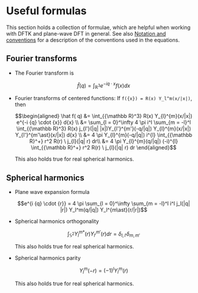 # Useful formulas

This section holds a collection of formulae, which are helpful
when working with DFTK and plane-wave DFT in general.
See also [Notation and conventions](@ref) for a description
of the conventions used in the equations.

## Fourier transforms
- The Fourier transform is
  ```math
  \widehat{f}(q) = \int_{{\mathbb R}^{3}} e^{-i q \cdot x} f(x) dx
  ```
- Fourier transforms of centered functions: If ``f({x}) = R(x) Y_l^m(x/|x|)``, then
  ```math
  \begin{aligned}
    \hat f( q)
    &= \int_{{\mathbb R}^3} R(x) Y_{l}^{m}(x/|x|) e^{-i {q} \cdot {x}} d{x} \\
    &= \sum_{l = 0}^\infty 4 \pi i^l
    \sum_{m = -l}^l \int_{{\mathbb R}^3}
    R(x) j_{l'}(|q| |x|)Y_{l'}^{m'}(-q/|q|) Y_{l}^{m}(x/|x|)
     Y_{l'}^{m'\ast}(x/|x|)
    d{x} \\
    &= 4 \pi Y_{l}^{m}(-q/|q|) i^{l}
    \int_{{\mathbb R}^+} r^2 R(r) \ j_{l}(|q| r) dr\\
    &= 4 \pi Y_{l}^{m}(q/|q|) (-i)^{l}
    \int_{{\mathbb R}^+} r^2 R(r) \ j_{l}(|q| r) dr
   \end{aligned}
  ```
  This also holds true for real spherical harmonics.

## Spherical harmonics
- Plane wave expansion formula
  ```math
  e^{i {q} \cdot {r}} =
       4 \pi \sum_{l = 0}^\infty \sum_{m = -l}^l
       i^l j_l(|q| |r|) Y_l^m(q/|q|) Y_l^{m\ast}(r/|r|)
  ```
- Spherical harmonics orthogonality
  ```math
  \int_{\mathbb{S}^2} Y_l^{m*}(r)Y_{l'}^{m'}(r) dr
       = \delta_{l,l'} \delta_{m,m'}
  ```
  This also holds true for real spherical harmonics.

- Spherical harmonics parity
  ```math
  Y_l^m(-r) = (-1)^l Y_l^m(r)
  ```
  This also holds true for real spherical harmonics.
